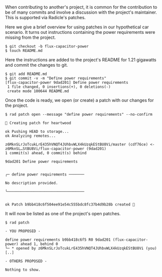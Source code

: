 When contributing to another's project, it is common for the contribution to be
of many commits and involve a discussion with the project's maintainer.  This is supported
via Radicle's patches.

Here we give a brief overview for using patches in our hypothetical car
scenario.  It turns out instructions containing the power requirements were
missing from the project.

```
$ git checkout -b flux-capacitor-power
$ touch README.md
```

Here the instructions are added to the project's README for 1.21 gigawatts and
commit the changes to git.

```
$ git add README.md
$ git commit -v -m "Define power requirements"
[flux-capacitor-power 9dad201] Define power requirements
 1 file changed, 0 insertions(+), 0 deletions(-)
 create mode 100644 README.md
```

Once the code is ready, we open (or create) a patch with our changes for the project.

```
$ rad patch open --message "define power requirements" --no-confirm

🌱 Creating patch for heartwood

ok Pushing HEAD to storage...
ok Analyzing remotes...

z6MknSLrJoTcukLrE435hVNQT4JUhbvWLX4kUzqkEStBU8Vi/master (cdf76ce) <- z6MknSL…StBU8Vi/flux-capacitor-power (9dad201)
1 commit(s) ahead, 0 commit(s) behind

9dad201 Define power requirements


╭─ define power requirements ───────

No description provided.

╰───────────────────────────────────


ok Patch b9bb418c6f504ee91e54c555bdc8fc37b4d9b28b created 🌱
```

It will now be listed as one of the project's open patches.

```
$ rad patch

- YOU PROPOSED -

define power requirements b9bb418c6f5 R0 9dad201 (flux-capacitor-power) ahead 1, behind 0
└─ * opened by z6MknSLrJoTcukLrE435hVNQT4JUhbvWLX4kUzqkEStBU8Vi (you) [..]

- OTHERS PROPOSED -

Nothing to show.

```
